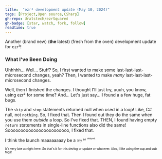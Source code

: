```yaml
---
title:  "ezr² development update (May 10, 2024)"
tags: [Project,Open source,CSharp]
gh-repo: Uralstech/ezrSquared
gh-badge: [star, watch, fork, follow]
readtime: true
---
```


Another (brand new) (**the** latest) (fresh from the oven) development update for ezr²!

### What I've Been Doing

Uhhhhh... Well... Stuff? So, I first wanted to make some last-last-last-microsecond changes, yeah? Then, I wanted to make *many* last-last-last-microsecond changes.

Well, then I finished the changes. I thought I'll just try, uuuh, you know, using ezr² for some time? And... Let's just say... I found a a few huge, fat bugs.

The `skip` and `stop` statements returned null when used in a loop! Like, C# null, not `nothing`. So, I fixed that. Then I found out they do the same when you use them *outside*
a loop. So I've fixed that. THEN, I found having empty `return` statements in single-line functions also did the same! Soooooooooooooooooooooooo, I fixed that.

I think the launch maaaaaaaay be a <sub><sup>tiny</sup></sub> <sub><sup><sup>bit</sup></sup></sub> <sub><sup><sup><sup>delayed.</sup></sup></sup></sub>

<sub><sup>It's very late at night here. So that's it for this devlog or update or whatever. Also, I like using the sup and sub tags!</sup></sub>